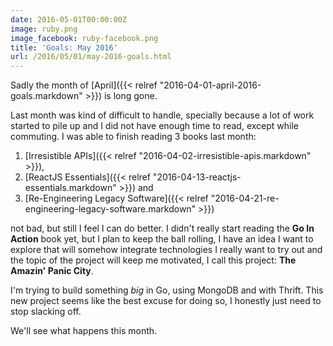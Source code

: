 ```yaml
---
date: 2016-05-01T00:00:00Z
image: ruby.png
image_facebook: ruby-facebook.png
title: 'Goals: May 2016'
url: /2016/05/01/may-2016-goals.html
---
```


Sadly the month of [April]({{< relref "2016-04-01-april-2016-goals.markdown" >}}) is long gone.

Last month was kind of difficult to handle, specially because a lot of work started to pile up and I did not have enough time to read, except while commuting. I was able to finish reading 3 books last month:

1. [Irresistible APIs]({{< relref "2016-04-02-irresistible-apis.markdown" >}}),
1. [ReactJS Essentials]({{< relref "2016-04-13-reactjs-essentials.markdown" >}}) and
1. [Re-Engineering Legacy Software]({{< relref "2016-04-21-re-engineering-legacy-software.markdown" >}})

not bad, but still I feel I can do better. I didn't really start reading the **Go In Action** book yet, but I plan to keep the ball rolling, I have an idea I want to explore that will somehow integrate technologies I really want to try out and the topic of the project will keep me motivated, I call this project: **The Amazin' Panic City**.

I'm trying to build something *big* in Go, using MongoDB and with Thrift. This new project seems like the best excuse for doing so, I honestly just need to stop slacking off.

We'll see what happens this month.
